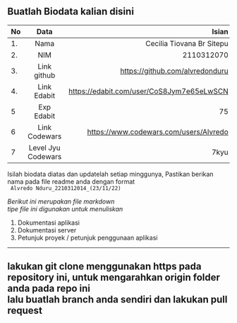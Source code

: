 **Buatlah Biodata kalian disini** <br />
----------------------------------------
|No | Data  | Isian|
|---|:-------:|------:|
|1. |Nama     |Cecilia Tiovana Br Sitepu     |
|2.| NIM        |2110312070     |
|3. |Link github |https://github.com/alvredonduru      |
|4.| Link Edabit |https://edabit.com/user/CoS8Jym7e65eLwSCN      |
|5|Exp Edabit   |75      |
|6| Link Codewars|https://www.codewars.com/users/Alvredo      |
|7| Level Jyu Codewars|7kyu |

Isilah biodata diatas dan updatelah setiap minggunya,
Pastikan berikan nama pada file readme anda dengan format <br/>
`
Alvredo Nduru_2210312014_(23/11/22)` 

*Berikut ini merupakan file markdown <br/> tipe file ini digunakan untuk menuliskan*
1. Dokumentasi aplikasi
2. Dokumentasi server
3. Petunjuk proyek / petunjuk penggunaan aplikasi
----
**lakukan git clone menggunakan https pada repository ini, untuk mengarahkan origin folder anda pada repo ini<br/> lalu buatlah branch anda sendiri dan lakukan pull request**
----
